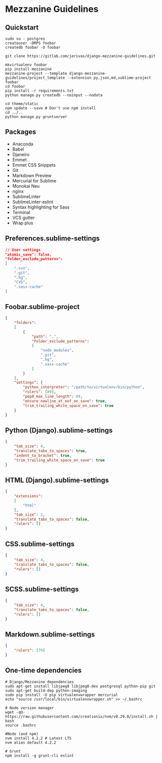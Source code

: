 # Mezzanine Guidelines

## Quickstart
```
sudo su - postgres
createuser -DRPS foobar
createdb foobar -O foobar

git clone https://gitlab.com/jerivas/django-mezzanine-guidelines.git

mkvirtualenv foobar
pip install mezzanine
mezzanine-project --template django-mezzanine-guidelines/project_template --extension py,json,md,sublime-project foobar
cd foobar
pip install -r requirements.txt
python manage.py createdb --noinput --nodata

cd theme/static
npm update --save # Don't use npm install
cd ../..
python manage.py gruntserver
```

## Packages
- Anaconda
- Babel
- Djaneiro
- Emmet
- Emmet CSS Snippets
- Git
- Markdown Preview
- Mercurial for Sublime
- Monokai Neu
- nginx
- SublimeLinter
- SublimeLinter-eslint
- Syntax highlighting for Sass
- Terminal
- VCS gutter
- Wrap plus

## Preferences.sublime-settings
```json
// User settings
"atomic_save": false,
"folder_exclude_patterns":
[
	".svn",
	".git",
	".hg",
	"CVS",
	".sass-cache"
]
```

## Foobar.sublime-project
```json
{
	"folders":
	[
		{
			"path": ".",
			"folder_exclude_patterns":
			[
				"node_modules",
				".git",
				".hg",
				".sass-cache"
			]
		}
	],
	"settings": {
		"python_interpreter": "/path/to/virtualenv/bin/python",
		"rulers": [89],
		"pep8_max_line_length": 89,
		"ensure_newline_at_eof_on_save": true,
		"trim_trailing_white_space_on_save": true
	}
}
```

## Python (Django).sublime-settings

```json
{
	"tab_size": 4,
	"translate_tabs_to_spaces": true,
	"indent_to_bracket": true,
	"trim_trailing_white_space_on_save": true
}
```

## HTML (Django).sublime-settings
```json
{
	"extensions":
	[
		"html"
	],
	"tab_size": 2,
	"translate_tabs_to_spaces": false,
	"rulers": []
}
```

## CSS.sublime-settings
```json
{
	"tab_size": 4,
	"translate_tabs_to_spaces": false,
	"rulers": []
}
```

## SCSS.sublime-settings
```json
{
	"tab_size": 4,
	"translate_tabs_to_spaces": false,
	"rulers": []
}
```

## Markdown.sublime-settings
```json
{
	"rulers": [79]
}
```

## One-time dependencies
```
# Django/Mezzanine dependencies
sudo apt-get install libjpeg8 libjpeg8-dev postgresql python-pip git
sudo apt-get build-dep python-imaging
sudo pip install -U pip virtualenvwrapper mercurial
echo "source /usr/local/bin/virtualenvwrapper.sh" >> ~/.bashrc

# Node version manager
wget -qO- https://raw.githubusercontent.com/creationix/nvm/v0.29.0/install.sh | bash
source .bashrc

#Node (and npm)
nvm install 4.2.2 # Latest LTS
nvm alias default 4.2.2

# Grunt
npm install -g grunt-cli eslint
```
